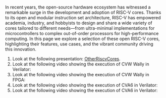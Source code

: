 In recent years, the open-source hardware ecosystem has witnessed a remarkable surge in the development and adoption of RISC-V cores. Thanks to its open and modular instruction set architecture, RISC-V has empowered academia, industry, and hobbyists to design and share a wide variety of cores tailored to different needs—from ultra-minimal implementations for microcontrollers to complex out-of-order processors for high-performance computing. In this page we explore a selection of these open RISC-V cores, highlighting their features, use cases, and the vibrant community driving this innovation.

1. Look at the following presentation: [OtherRiscvCores](https://drive.google.com/file/d/1N_pWZ8oRKA0aUdZg2EKY66rlhnqzTMtF/view?usp=sharing).
2. Look at the following video showing the execution of CVW Wally in Verilator:
3. Look at the following video showing the execution of CVW Wally in FPGA:
4. Look at the following video showing the execution of CVA6 in Verilator:
5. Look at the following video showing the execution of CVA6 in Verilator:
